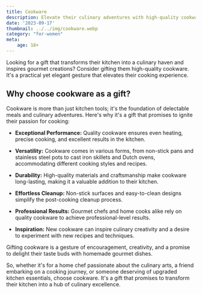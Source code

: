 ```yaml
---
title: Cookware
description: Elevate their culinary adventures with high-quality cookware.
date: '2023-09-17'
thumbnail: ../../img/cookware.webp
category: "for-women"
meta:
    age: 18+
---
```

Looking for a gift that transforms their kitchen into a culinary haven and inspires gourmet creations? Consider gifting them high-quality cookware. It's a practical yet elegant gesture that elevates their cooking experience.

## Why choose cookware as a gift?

Cookware is more than just kitchen tools; it's the foundation of delectable meals and culinary adventures. Here's why it's a gift that promises to ignite their passion for cooking:

- **Exceptional Performance:** Quality cookware ensures even heating, precise cooking, and excellent results in the kitchen.

- **Versatility:** Cookware comes in various forms, from non-stick pans and stainless steel pots to cast iron skillets and Dutch ovens, accommodating different cooking styles and recipes.

- **Durability:** High-quality materials and craftsmanship make cookware long-lasting, making it a valuable addition to their kitchen.

- **Effortless Cleanup:** Non-stick surfaces and easy-to-clean designs simplify the post-cooking cleanup process.

- **Professional Results:** Gourmet chefs and home cooks alike rely on quality cookware to achieve professional-level results.

- **Inspiration:** New cookware can inspire culinary creativity and a desire to experiment with new recipes and techniques.

Gifting cookware is a gesture of encouragement, creativity, and a promise to delight their taste buds with homemade gourmet dishes.

So, whether it's for a home chef passionate about the culinary arts, a friend embarking on a cooking journey, or someone deserving of upgraded kitchen essentials, choose cookware. It's a gift that promises to transform their kitchen into a hub of culinary excellence.
